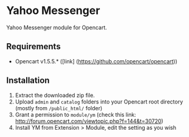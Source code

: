 Yahoo Messenger
===============

Yahoo Messenger module for Opencart.

Requirements
------------

* Opencart v1.5.5.* ([link] (https://github.com/opencart/opencart))

Installation
------------

1. Extract the downloaded zip file.
2. Upload `admin` and `catalog` folders into your Opencart root directory (mostly from `/public_html/` folder)
3. Grant a permission to `module/ym` (check this link: http://forum.opencart.com/viewtopic.php?f=144&t=30720)
4. Install YM from Extension > Module, edit the setting as you wish